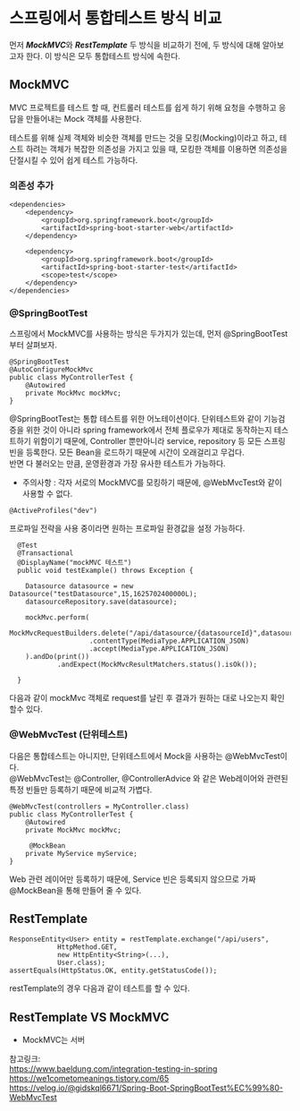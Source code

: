 # 스프링에서 통합테스트 방식 비교

먼저 ***MockMVC***와 ***RestTemplate*** 두 방식을 비교하기 전에, 두 방식에 대해 알아보고자 한다. 
이 방식은 모두 통합테스트 방식에 속한다. 

## MockMVC
MVC 프로젝트를 테스트 할 때, 컨트롤러 테스트를 쉽게 하기 위해 요청을 수행하고 응답을 만들어내는 Mock 객체를 사용한다. 

테스트를 위해 실제 객체와 비슷한 객체를 만드는 것을 모킹(Mocking)이라고 하고, 테스트 하려는 객체가 복잡한 의존성을 가지고 있을 때, 모킹한 객체를 이용하면 의존성을 단절시킬 수 있어 쉽게 테스트 가능하다. 

### 의존성 추가

```
<dependencies>
    <dependency>
        <groupId>org.springframework.boot</groupId>
        <artifactId>spring-boot-starter-web</artifactId>
    </dependency>

    <dependency>
        <groupId>org.springframework.boot</groupId>
        <artifactId>spring-boot-starter-test</artifactId>
        <scope>test</scope>
    </dependency>
</dependencies>
```

### @SpringBootTest

스프링에서 MockMVC를 사용하는 방식은 두가지가 있는데, 먼저 @SpringBootTest 부터 살펴보자. 

```
@SpringBootTest
@AutoConfigureMockMvc
public class MyControllerTest {
    @Autowired
    private MockMvc mockMvc;
}
```
 
@SpringBootTest는 통합 테스트를 위한 어노테이션이다. 
단위테스트와 같이 기능검증을 위한 것이 아니라 spring framework에서 전체 플로우가 제대로 동작하는지 테스트하기 위함이기 때문에, Controller 뿐만아니라 service, repository 등 모든 스프링 빈을 등록한다. 모든 Bean을 로드하기 때문에 시간이 오래걸리고 무겁다.    
반면 다 불러오는 만큼, 운영환경과 가장 유사한 테스트가 가능하다.    
* 주의사항 : 각자 서로의 MockMVC를 모킹하기 때문에, @WebMvcTest와 같이 사용할 수 없다. 

```
@ActiveProfiles("dev")
```
프로파일 전략을 사용 중이라면 원하는 프로파일 환경값을 설정 가능하다. 


```
  @Test
  @Transactional
  @DisplayName("mockMVC 테스트")
  public void testExample() throws Exception {

    Datasource datasource = new Datasource("testDatasource",15,1625702400000L);
    datasourceRepository.save(datasource);

    mockMvc.perform(
                    MockMvcRequestBuilders.delete("/api/datasource/{datasourceId}",datasource.getId().toString())
                    .contentType(MediaType.APPLICATION_JSON)
                    .accept(MediaType.APPLICATION_JSON)
    ).andDo(print())
            .andExpect(MockMvcResultMatchers.status().isOk());

  }

```
다음과 같이 mockMvc 객체로 request를 날린 후 결과가 원하는 대로 나오는지 확인할수 있다. 


### @WebMvcTest (단위테스트)

다음은 통합테스트는 아니지만, 단위테스트에서 Mock을 사용하는 @WebMvcTest이다.    
@WebMvcTest는 @Controller, @ControllerAdvice 와 같은 Web레이어와 관련된 특정 빈들만 등록하기 때문에 비교적 가볍다. 

```
@WebMvcTest(controllers = MyController.class)
public class MyControllerTest {
    @Autowired
    private MockMvc mockMvc;
    
     @MockBean
    private MyService myService;
}
```
Web 관련 레이어만 등록하기 때문에, Service 빈은 등록되지 않으므로 가짜 @MockBean을 통해 만들어 줄 수 있다.   


## RestTemplate

```
ResponseEntity<User> entity = restTemplate.exchange("/api/users",
            HttpMethod.GET,
            new HttpEntity<String>(...),
            User.class);
assertEquals(HttpStatus.OK, entity.getStatusCode());
```

restTemplate의 경우 다음과 같이 테스트를 할 수 있다. 


## RestTemplate VS MockMVC

* MockMVC는 서버









참고링크:    
https://www.baeldung.com/integration-testing-in-spring   
https://we1cometomeanings.tistory.com/65   
https://velog.io/@gidskql6671/Spring-Boot-SpringBootTest%EC%99%80-WebMvcTest

